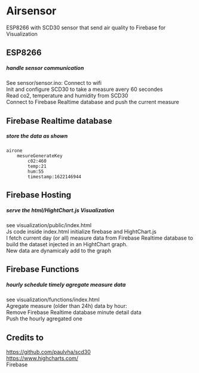 # Airsensor
ESP8266 with SCD30 sensor that send air quality to Firebase for Visualization


## ESP8266
##### handle sensor communication
See sensor/sensor.ino:
Connect to wifi  
Init and configure SCD30 to take a measure avery 60 secondes  
Read co2, temperature and humidity from SCD30  
Connect to Firebase Realtime database and push the current measure  

## Firebase Realtime database
##### store the data as shown
```
airone  
    mesureGenerateKey  
        c02:460  
        temp:21  
        hum:55  
        timestamp:1622146944  
```

## Firebase Hosting
##### serve the html/HightChart.js Visualization
see visualization/public/index.html  
Js code inside index.html initialize firebase and HightChart.js  
I fetch current day (or all) measure data from Firebase Realtime database to build the dataset injected in an HightChart graph.  
New data are dynamicaly add to the graph  


## Firebase Functions
##### hourly schedule timely agregate measure data
see visualization/functions/index.html  
Agregate measure (older than 24h) data by hour:  
Remove Firebase Realtime database minute detail data  
Push the hourly agregated one  

## Credits to
https://github.com/paulvha/scd30  
https://www.highcharts.com/  
Firebase

